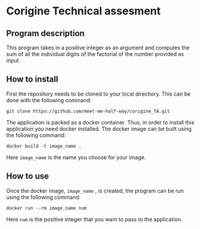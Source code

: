 # Corigine Technical assesment

## Program description
This program takes in a positive integer as an argument and computes the sum of all the individual digits of the factorial of the number provided as input. 

## How to install
First the repository needs to be cloned to your local directiory. This can be done with the following command:
```
git clone https://github.com/meet-me-half-way/corigine_TA.git
```
The application is packed as a docker container. Thus, in order to install this application you need docker installed. The docker image can be built using the following command: 
```
docker build -t image_name .
```   
Here ```image_name``` is the name you choose for your image. 

## How to use
Once the docker image, ```image_name``` , is created, the program can be run using the following command: 
```
docker run --rm image_name num
```
Here ```num``` is the positive integer that you want to pass to the application. 
